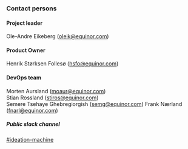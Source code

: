 ### Contact persons

#### Project leader
 Ole-Andre Eikeberg (oleik@equinor.com)

#### Product Owner
Henrik Størksen Follesø (hsfo@equinor.com)

#### DevOps team
Morten Aursland (moaur@equinor.com)  
Stian Rossland (stiros@equinor.com)  
Semere Tsehaye Ghebregiorgish (semg@equinor.com)
Frank Nærland (fnarl@equinor.com)

##### Public slack channel
[#ideation-machine](https://equinor.slack.com/archives/C01U9DLUXFZ)
